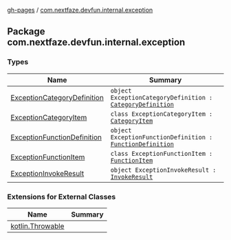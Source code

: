 [gh-pages](../index.md) / [com.nextfaze.devfun.internal.exception](./index.md)

## Package com.nextfaze.devfun.internal.exception

### Types

| Name | Summary |
|---|---|
| [ExceptionCategoryDefinition](-exception-category-definition/index.md) | `object ExceptionCategoryDefinition : `[`CategoryDefinition`](../com.nextfaze.devfun.category/-category-definition/index.md) |
| [ExceptionCategoryItem](-exception-category-item/index.md) | `class ExceptionCategoryItem : `[`CategoryItem`](../com.nextfaze.devfun.category/-category-item/index.md) |
| [ExceptionFunctionDefinition](-exception-function-definition/index.md) | `object ExceptionFunctionDefinition : `[`FunctionDefinition`](../com.nextfaze.devfun.function/-function-definition/index.md) |
| [ExceptionFunctionItem](-exception-function-item/index.md) | `class ExceptionFunctionItem : `[`FunctionItem`](../com.nextfaze.devfun.function/-function-item/index.md) |
| [ExceptionInvokeResult](-exception-invoke-result/index.md) | `object ExceptionInvokeResult : `[`InvokeResult`](../com.nextfaze.devfun.function/-invoke-result/index.md) |

### Extensions for External Classes

| Name | Summary |
|---|---|
| [kotlin.Throwable](kotlin.-throwable/index.md) |  |
